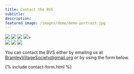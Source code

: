 ```yaml
---
title: Contact the BVS
subtitle: 
description: 
featured_image: /images/demo/demo-portrait.jpg
---
```


<div class="gallery" data-columns="4">
    <img src="{{site.url}}/images/des.png">
    <img src="{{site.url}}/images/margaret.png">
    <img src="{{site.url}}/images/richard.png">
    <img src="{{site.url}}/images/joe.png">></div> 
<div class="gallery" data-columns="4">
    <img src="{{site.url}}/images/rosemarie.png">
    <img src="{{site.url}}/images/diane 2.png">
    <img src="{{site.url}}/images/steven.png">   
</div>     

You can contact the BVS either by emailing us at [BramleyVillageSociety@gmail.org](mailto:BramleyVillageSociety@gmail.org) or by using the form below.

{% include contact-form.html %}

